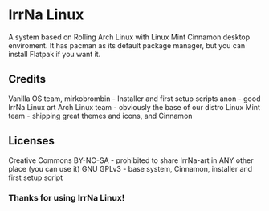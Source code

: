 # IrrNa Linux
A system based on Rolling Arch Linux with Linux Mint Cinnamon desktop enviroment.
It has pacman as its default package manager, but you can install Flatpak if you want it.

## Credits
Vanilla OS team, mirkobrombin - Installer and first setup scripts
anon - good IrrNa Linux art
Arch Linux team - obviously the base of our distro
Linux Mint team - shipping great themes and icons, and Cinnamon

## Licenses
Creative Commons BY-NC-SA - prohibited to share IrrNa-art in ANY other place (you can use it)
GNU GPLv3 - base system, Cinnamon, installer and first setup script

### Thanks for using IrrNa Linux!
